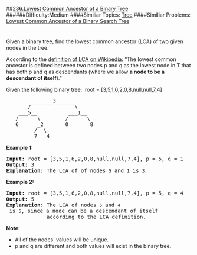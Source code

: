 ##[236.Lowest Common Ancestor of a Binary Tree](https://leetcode.com/problems/lowest-common-ancestor-of-a-binary-tree/description/ "236.Lowest Common Ancestor of a Binary Tree")
######Difficulty:Medium
####Similiar Topics:
  [Tree](https://leetcode.com//tag/tree)
####Similiar Problems:
  [Lowest Common Ancestor of a Binary Search Tree](https://leetcode.com//problems/lowest-common-ancestor-of-a-binary-search-tree)
<div class="question-description__3U1T" style="padding-top: 10px;"><div><p>Given a binary tree, find the lowest common ancestor (LCA) of two given nodes in the tree.</p>

<p>According to the <a href="https://en.wikipedia.org/wiki/Lowest_common_ancestor" target="_blank">definition of LCA on Wikipedia</a>: &#8220;The lowest common ancestor is defined between two nodes p&#160;and q&#160;as the lowest node in T that has both p&#160;and q&#160;as descendants (where we allow <b>a node to be a descendant of itself</b>).&#8221;</p>

<p>Given the following binary tree:&#160; root =&#160;[3,5,1,6,2,0,8,null,null,7,4]</p>

<pre>        _______3______
       /              \
    ___5__          ___1__
   /      \        /      \
   6      _2       0       8
         /  \
         7   4
</pre>

<p><strong>Example 1:</strong></p>

<pre><strong>Input:</strong> root = [3,5,1,6,2,0,8,null,null,7,4], p = 5, q = 1
<strong>Output:</strong> 3
<strong>Explanation: </strong>The LCA of of nodes <code>5</code> and <code>1</code> is <code>3.</code>
</pre>

<p><strong>Example 2:</strong></p>

<pre><strong>Input:</strong> root = [3,5,1,6,2,0,8,null,null,7,4], p = 5, q = 4
<strong>Output:</strong> 5
<strong>Explanation: </strong>The LCA of nodes <code>5</code> and <code>4</code> is <code>5</code>, since a node can be a descendant of itself
             according to the LCA definition.</pre>

<p><strong>Note:</strong></p>

<ul>
	<li>All of the nodes' values will be unique.</li>
	<li>p and q are different and both values will&#160;exist in the binary tree.</li>
</ul>
</div></div><div> </div><div> </div><div> </div><div> </div><div> </div><div> </div><div> </div><div> </div><div> </div><div> </div><div> </div><div> </div><div> </div><div> </div><div> </div><div> </div><div> </div><div> </div><div> </div><div> </div><div> </div><div> </div><div> </div><div> </div><div> </div><div> </div><div> </div><div> </div><div> </div><div> </div><div> </div><div> </div><div> </div><div> </div><div> </div><div> </div><div> </div><div> </div><div> </div><div> </div><div> </div><div> </div><div> </div><div> </div><div> </div><div> </div><div> </div><div> </div><div> </div><div> </div><div> </div><div> </div><div> </div><div> </div><div> </div><div> </div><div> </div><div> </div><div> </div><div> </div><div> </div><div> </div><div> </div><div> </div><div> </div><div> </div><div> </div><div> </div><div> </div><div> </div><div> </div><div> </div><div> </div><div> </div><div> </div><div> </div><div> </div><div> </div><div> </div><div> </div><div> </div><div> </div><div> </div><div> </div><div> </div><div> </div><div> </div><div> </div><div> </div><div> </div><div> </div><div> </div><div> </div><div> </div><div> </div><div> </div><div> </div><div> </div><div> </div><div> </div><div> </div><div> </div><div> </div><div> </div><div> </div><div> </div><div> </div><div> </div><div> </div><div> </div><div> </div><div> </div>